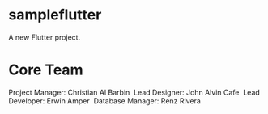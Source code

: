 # sampleflutter

A new Flutter project.

# Core Team

Project Manager: Christian Al Barbin&nbsp;
Lead Designer: John Alvin Cafe&nbsp;
Lead Developer: Erwin Amper&nbsp;
Database Manager: Renz Rivera&nbsp;
